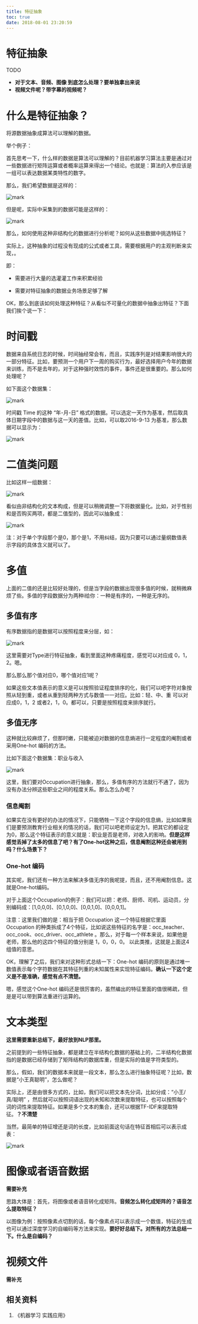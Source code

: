 ```yaml
---
title: 特征抽象
toc: true
date: 2018-08-01 23:20:59
---
```

# 特征抽象




TODO


* **对于文本、音频、图像 到底怎么处理？要单独拿出来说**
* **视频文件呢？带字幕的视频呢？**



# 什么是特征抽象？


将源数据抽象成算法可以理解的数据。

举个例子：

首先思考一下，什么样的数据是算法可以理解的？目前机器学习算法主要是通过对一些数据进行矩阵运算或者概率运算来得出一个结论。也就是：算法的入参应该是一组可以表达数据某类特性的数字。

那么，我们希望数据是这样的：


![mark](http://pacdb2bfr.bkt.clouddn.com/blog/image/180728/19kdcdl3ia.png?imageslim)

但是呢，实际中采集到的数据可能是这样的：


![mark](http://pacdb2bfr.bkt.clouddn.com/blog/image/180728/GlA1ibB7H6.png?imageslim)

那么，如何使用这种非结构化的数据进行分析呢？如何从这些数据中挑选特征？

实际上，这种抽象的过程没有现成的公式或者工具，需要根据用户的主观判断来实现，。

即：




  * 需要进行大量的选灌灌工作来积累经验


  * 需要对特征抽象的数据业务场景足够了解




OK，那么到底该如何处理这种特征？从看似不可量化的数据中抽象出特征？下面我们挨个说一下：




# 时间戳


数据来自系统日志的时候，时间抽经常会有，而且，实践序列是对结果影响很大的一部分特征。比如，要预测一个用户下一周的购买行为，最好选择用户今年的数据来训练，而不是去年的，对于这种强时效性的事件，事件还是很重要的。那么如何处理呢？

如下面这个数据集：


![mark](http://pacdb2bfr.bkt.clouddn.com/blog/image/180728/DC3bd73bm7.png?imageslim)

时间戳 Time 的这种 “年-月-日” 格式的数据。可以选定一天作为基准，然后取具体日期字段中的数据与这一天的差值。比如，可以取2016-9-13 为基准，那么数据可以显示为：


![mark](http://pacdb2bfr.bkt.clouddn.com/blog/image/180728/dd4b6F7DFA.png?imageslim)




# 二值类问题


比如这样一组数据：


![mark](http://pacdb2bfr.bkt.clouddn.com/blog/image/180728/5bgffHeiAk.png?imageslim)

看似由非结构化的文本构成，但是可以稍微调整一下将数据量化。比如，对于性别和是否购买两项，都是二值型的，因此可以抽象成：


![mark](http://pacdb2bfr.bkt.clouddn.com/blog/image/180728/5daLi044Ej.png?imageslim)

注：对于单个字段那个是0，那个是1，不用纠结，因为只要可以通过量纲数值表示字段的具体含义就可以了。


# 多值


上面的二值的还是比较好处理的，但是当字段的数据出现很多值的时候，就稍微麻烦了些。多值的字段数据分为两种i给你：一种是有序的，一种是无序的。


## 多值有序


有序数据指的是数据可以按照程度来分层，如：


![mark](http://pacdb2bfr.bkt.clouddn.com/blog/image/180728/H5d5CiJ9bJ.png?imageslim)

这里需要对Type进行特征抽象，看到里面这种疼痛程度，感觉可以对应成 0，1，2。嗯。

那么那么那个值对应0，哪个值对应1呢？

如果这些文本值表示的意义是可以按照验证程度排序的化，我们可以吧字符对象按照从轻到重，或者从重到轻两种方式与数值一一对应。比如：轻、中、重 可以对应成0，1，2 或者2，1，0。都可以，只要是按照程度来排序就行。


## 多值无序


这种就比较麻烦了，但那时嫩，只能被迫对数据的信息熵进行一定程度的阉割或者采用One-hot 编码的方法。

比如下面这个数据集：职业与收入


![mark](http://pacdb2bfr.bkt.clouddn.com/blog/image/180728/CiLDa3IJGm.png?imageslim)

这里，我们要对Occupation进行抽象，那么，多值有序的方法就行不通了，因为没有办法分辨这些职业之间的程度关系。那么怎么办呢？


### 信息阉割


如果实在没有更好的办法的情况下，只能牺牲一下这个字段的信息熵，比如如果我们是要预测教育行业相关的情况的话，我们可以吧老师设定为1，把其它的都设定为0，那么这个特征表示的意义就是：职业是否是老师，对收入的影响。**但是这样感觉丢掉了太多的信息了吧？有了One-hot这种之后，信息阉割这种还会被用到吗？什么场景下？**


### One-hot 编码


其实呢，我们还有一种方法来解决多值无序的我呢提，而且，还不用阉割信息。这就是One-hot编码。

对于上面这个Occupation的例子：我们可以把：老师、厨师、司机、运动员，分别编码成：[1,0,0,0]、[0,1,0,0]、[0,0,1,0]、[0,0,0,1]。

注意：这里我们做的是：相当于把 Occupation 这一个特征根据它里面 Occupation 的种类拆成了4个特征，比如说这些特征的名字是：occ_teacher、occ_cook、occ_driver、occ_athlete 。那么，对于每一个样本来说，如果他是老师，那么他的这四个特征的值分别是 1，0，0，0。 以此类推，这就是上面这4组值的意思。

OK，理解了之后，我们来对这种形式总结一下：One-hot 编码的原则是通过唯一数值表示每个字符数据在其特征列重的未知属性来实现特征编码。**确认一下这个定义是不是准确，感觉有点不清楚。**

嗯，感觉这个One-hot 编码还是很厉害的，虽然编出的特征里面的值很稀疏，但是是可以带到算法重进行运算的。


# 文本类型


**这里需要重新总结下，最好放到NLP那里。**

之前提到的一些特征抽象，都是建立在半结构化数据的基础上的，二半结构化数据指的是数据已经存储到了矩阵结构的数据库重，但是实际的值是字符类型的。

那么，假如，我们的数据本来就是一段文本，那么怎么进行抽象特征呢？比如，数据是“小王真聪明”，怎么做呢？

实际上，还是由很多方式的，比如，我们可以把文本先分词，比如分成：“小王/真/聪明” ，然后就可以按照词语出现的未知和次数来提取特征，也可以按照每个词的词性来提取特征。如果是多个文本的集合，还可以根据TF-IDF来提取特征。**？不清楚**

当然，最简单的特征增还是词的长度，比如前面这句话在特征首相后可以表示成表：


![mark](http://pacdb2bfr.bkt.clouddn.com/blog/image/180728/deidF3e74a.png?imageslim)




# 图像或者语音数据


**需要补充**

思路大体是：首先，将图像或者语音转化成矩阵。**音频怎么转化成矩阵的？语音怎么提取特征？**

以图像为例：按照像素点切割的话，每个像素点可以表示成一个数值，特征的生成也可以通过深度学习的自编码等方法来实现。**要好好总结下。对所有的方法总结一下。什么是自编码？**




# 视频文件


**需补充**






## 相关资料

1. 《机器学习 实践应用》
